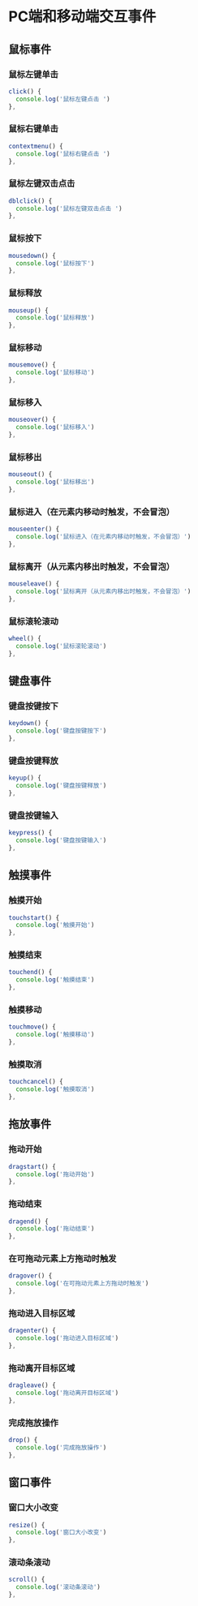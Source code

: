# PC端和移动端交互事件
## 鼠标事件
### 鼠标左键单击
```javascript
click() {
  console.log('鼠标左键点击 ')
},

```
### 鼠标右键单击
```javascript
contextmenu() {
  console.log('鼠标右键点击 ')
},
```
### 鼠标左键双击点击
```javascript
dblclick() {
  console.log('鼠标左键双击点击 ')
},
```
### 鼠标按下
```javascript
mousedown() {
  console.log('鼠标按下')
},

```
### 鼠标释放
```javascript
mouseup() {
  console.log('鼠标释放')
},

```
### 鼠标移动
```javascript
mousemove() {
  console.log('鼠标移动')
},
```
### 鼠标移入
```javascript
mouseover() {
  console.log('鼠标移入')
},
```
### 鼠标移出
```javascript
mouseout() {
  console.log('鼠标移出')
},
```
### 鼠标进入（在元素内移动时触发，不会冒泡）
```javascript
mouseenter() {
  console.log('鼠标进入（在元素内移动时触发，不会冒泡）')
},
```
### 鼠标离开（从元素内移出时触发，不会冒泡）
```javascript
mouseleave() {
  console.log('鼠标离开（从元素内移出时触发，不会冒泡）')
},
```
### 鼠标滚轮滚动
```javascript
wheel() {
  console.log('鼠标滚轮滚动')
},
```
## 键盘事件
### 键盘按键按下
```javascript
keydown() {
  console.log('键盘按键按下')
},
```
### 键盘按键释放
```javascript
keyup() {
  console.log('键盘按键释放')
},
```
### 键盘按键输入
```javascript
keypress() {
  console.log('键盘按键输入')
},
```
## 触摸事件
### 触摸开始
```javascript
touchstart() {
  console.log('触摸开始')
},
```
### 触摸结束
```javascript
touchend() {
  console.log('触摸结束')
},
```
### 触摸移动
```javascript
touchmove() {
  console.log('触摸移动')
},
```
### 触摸取消
```javascript
touchcancel() {
  console.log('触摸取消')
},
```
## 拖放事件
### 拖动开始
```javascript
dragstart() {
  console.log('拖动开始')
},
```
### 拖动结束
```javascript
dragend() {
  console.log('拖动结束')
},
```
### 在可拖动元素上方拖动时触发
```javascript
dragover() {
  console.log('在可拖动元素上方拖动时触发')
},
```
### 拖动进入目标区域
```javascript
dragenter() {
  console.log('拖动进入目标区域')
},
```
### 拖动离开目标区域
```javascript
dragleave() {
  console.log('拖动离开目标区域')
},
```
### 完成拖放操作
```javascript
drop() {
  console.log('完成拖放操作')
},
```
## 窗口事件
### 窗口大小改变
```javascript
resize() {
  console.log('窗口大小改变')
},
```
### 滚动条滚动
```javascript
scroll() {
  console.log('滚动条滚动')
},
```
